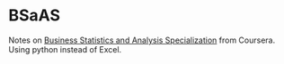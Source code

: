 # BSaAS
Notes on [Business Statistics and Analysis Specialization](https://www.coursera.org/learn/hypothesis-testing-confidence-intervals) from Coursera. Using python instead of Excel.
